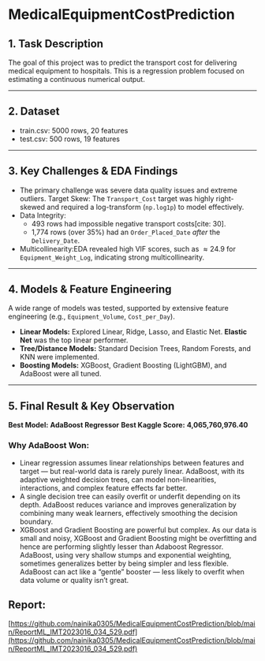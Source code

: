 # MedicalEquipmentCostPrediction

## 1. Task Description

The goal of this project was to predict the transport cost for delivering medical equipment to hospitals. This is a regression problem focused on estimating a continuous numerical output.

---

## 2. Dataset

* train.csv: 5000 rows, 20 features
* test.csv: 500 rows, 19 features

---

## 3. Key Challenges & EDA Findings

* The primary challenge was severe data quality issues and extreme outliers.
Target Skew: The `Transport_Cost` target was highly right-skewed and required a log-transform (`np.log1p`) to model effectively.
* Data Integrity:
    * 493 rows had impossible negative transport costs[cite: 30].
    * 1,774 rows (over 35%) had an `Order_Placed_Date` *after* the `Delivery_Date`.
* Multicollinearity:EDA revealed high VIF scores, such as $\approx 24.9$ for `Equipment_Weight_Log`, indicating strong multicollinearity.

---

## 4. Models & Feature Engineering

A wide range of models was tested, supported by extensive feature engineering (e.g., `Equipment_Volume`, `Cost_per_Day`).

* **Linear Models:** Explored Linear, Ridge, Lasso, and Elastic Net. **Elastic Net** was the top linear performer.
* **Tree/Distance Models:** Standard Decision Trees, Random Forests, and KNN were implemented.
* **Boosting Models:** XGBoost, Gradient Boosting (LightGBM), and AdaBoost were all tuned.

---

## 5. Final Result & Key Observation

**Best Model:** **AdaBoost Regressor**
**Best Kaggle Score:** **4,065,760,976.40**

### Why AdaBoost Won:
* Linear regression assumes linear relationships between features and target — but real-world data is rarely purely linear. AdaBoost, with its adaptive weighted decision trees, can model non-linearities, interactions, and complex feature effects far better. 
* A single decision tree can easily overfit or underfit depending on its depth. AdaBoost reduces variance and improves generalization by combining many weak learners, effectively smoothing the decision boundary. 
* XGBoost and Gradient Boosting are powerful but complex. As our data is small and noisy, XGBoost and Gradient Boosting might be overfitting and  hence are performing slightly lesser than Adaboost Regressor. AdaBoost, using very shallow stumps and exponential weighting, sometimes generalizes better by being simpler and less flexible. AdaBoost can act like a “gentle” booster — less likely to overfit when data volume or quality isn’t great.

## Report:
[https://github.com/nainika0305/MedicalEquipmentCostPrediction/blob/main/ReportML_IMT2023016_034_529.pdf](https://github.com/nainika0305/MedicalEquipmentCostPrediction/blob/main/ReportML_IMT2023016_034_529.pdf)
